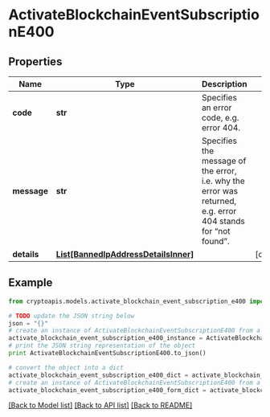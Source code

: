 # ActivateBlockchainEventSubscriptionE400


## Properties
Name | Type | Description | Notes
------------ | ------------- | ------------- | -------------
**code** | **str** | Specifies an error code, e.g. error 404. | 
**message** | **str** | Specifies the message of the error, i.e. why the error was returned, e.g. error 404 stands for “not found”. | 
**details** | [**List[BannedIpAddressDetailsInner]**](BannedIpAddressDetailsInner.md) |  | [optional] 

## Example

```python
from cryptoapis.models.activate_blockchain_event_subscription_e400 import ActivateBlockchainEventSubscriptionE400

# TODO update the JSON string below
json = "{}"
# create an instance of ActivateBlockchainEventSubscriptionE400 from a JSON string
activate_blockchain_event_subscription_e400_instance = ActivateBlockchainEventSubscriptionE400.from_json(json)
# print the JSON string representation of the object
print ActivateBlockchainEventSubscriptionE400.to_json()

# convert the object into a dict
activate_blockchain_event_subscription_e400_dict = activate_blockchain_event_subscription_e400_instance.to_dict()
# create an instance of ActivateBlockchainEventSubscriptionE400 from a dict
activate_blockchain_event_subscription_e400_form_dict = activate_blockchain_event_subscription_e400.from_dict(activate_blockchain_event_subscription_e400_dict)
```
[[Back to Model list]](../README.md#documentation-for-models) [[Back to API list]](../README.md#documentation-for-api-endpoints) [[Back to README]](../README.md)


